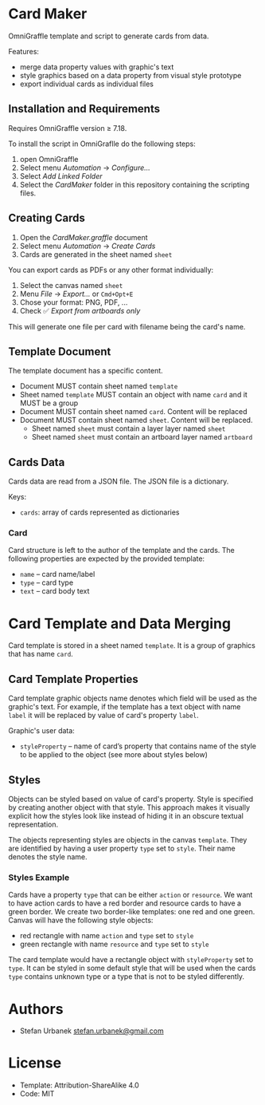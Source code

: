 # Card Maker

OmniGraffle template and script to generate cards from data.

Features:

- merge data property values with graphic's text
- style graphics based on a data property from visual style prototype
- export individual cards as individual files

## Installation and Requirements

Requires OmniGraffle version ≥ 7.18.

To install the script in OmniGraflle do the following steps:

1. open OmniGraffle
2. Select menu _Automation_ → _Configure…_
3. Select _Add Linked Folder_
4. Select the _CardMaker_ folder in this repository containing the scripting files.

## Creating Cards

1. Open the _CardMaker.graffle_ document
2. Select menu _Automation_ → _Create Cards_
3. Cards are generated in the sheet named `sheet`

You can export cards as PDFs or any other format individually:

1. Select the canvas named `sheet`
2. Menu _File_ → _Export…_ or `Cmd+Opt+E`
3. Chose your format: PNG, PDF, ...
5. Check ✅ _Export from artboards only_

This will generate one file per card with filename being the card's name.

## Template Document

The template document has a specific content. 

- Document MUST contain sheet named `template`
- Sheet named `template` MUST contain an object with name `card` and it MUST be a group
- Document MUST contain sheet named `card`. Content will be replaced
- Document MUST contain sheet named `sheet`. Content will be replaced.
    - Sheet named `sheet` must contain a layer layer named `sheet`
    - Sheet named `sheet` must contain an artboard layer named `artboard`

## Cards Data

Cards data are read from a JSON file. The JSON file is a dictionary. 

Keys:

- `cards`: array of cards represented as dictionaries

### Card

Card structure is left to the author of the template and the cards.
The following properties are expected by the provided template:

- `name` – card name/label
- `type` – card type
- `text` – card body text

# Card Template and Data Merging

Card template is stored in a sheet named `template`. It is a group of graphics that has name `card`.

## Card Template Properties

Card template graphic objects name denotes which field will be used as the graphic's text. For example, if the template has a text object with name `label` it will be replaced by value of card's property `label`.

Graphic's user data:

- `styleProperty` – name of card’s property that contains name of the style to be applied to the object (see more about styles below)

## Styles

Objects can be styled based on value of card's property. Style is specified by creating another object with that style. This approach makes it visually explicit how the styles look like instead of hiding it in an obscure textual representation.

The objects representing styles are objects in the canvas `template`. They are identified by having a user property `type` set to `style`. Their name denotes the style name.

### Styles Example

Cards have a property `type` that can be either `action` or `resource`. We want to have action cards to have a red border and resource cards to have a green border. We create two border-like templates: one red and one green. Canvas will have the following style objects:

- red rectangle with name `action` and `type` set to `style`
- green rectangle with name `resource` and `type` set to `style`

The card template would have a rectangle object with `styleProperty` set to `type`. It can be styled in some default style that will be used when the cards `type` contains unknown type or a type that is not to be styled differently.


# Authors

- Stefan Urbanek <stefan.urbanek@gmail.com>

# License

- Template: Attribution-ShareAlike 4.0 
- Code: MIT